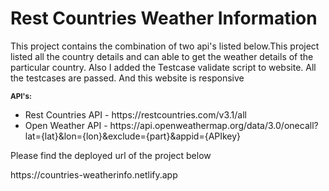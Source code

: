 <h1>Rest Countries Weather Information</h1>

<p>This project contains the combination of two api's listed below.This project listed all the country details and can able to get the weather details of the particular country. Also I added the Testcase validate script to website. All the testcases are passed.  And this website is responsive</p>
<small><b>API's: </b></small>
<ul>
  <li>Rest Countries API - https://restcountries.com/v3.1/all</li>
  <li>Open Weather API - https://api.openweathermap.org/data/3.0/onecall?lat={lat}&lon={lon}&exclude={part}&appid={APIkey}</li>
</ul>

<p>Please find the deployed url of the project below</p>
https://countries-weatherinfo.netlify.app
